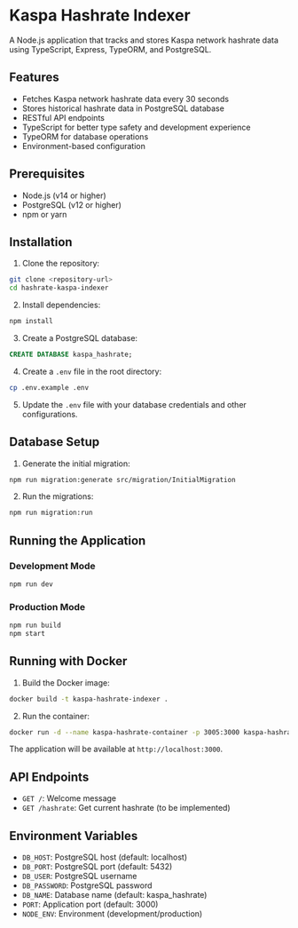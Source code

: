 # Kaspa Hashrate Indexer

A Node.js application that tracks and stores Kaspa network hashrate data using TypeScript, Express, TypeORM, and PostgreSQL.

## Features

- Fetches Kaspa network hashrate data every 30 seconds
- Stores historical hashrate data in PostgreSQL database
- RESTful API endpoints
- TypeScript for better type safety and development experience
- TypeORM for database operations
- Environment-based configuration

## Prerequisites

- Node.js (v14 or higher)
- PostgreSQL (v12 or higher)
- npm or yarn

## Installation

1. Clone the repository:
```bash
git clone <repository-url>
cd hashrate-kaspa-indexer
```

2. Install dependencies:
```bash
npm install
```

3. Create a PostgreSQL database:
```sql
CREATE DATABASE kaspa_hashrate;
```

4. Create a `.env` file in the root directory:
```bash
cp .env.example .env
```

5. Update the `.env` file with your database credentials and other configurations.

## Database Setup

1. Generate the initial migration:
```bash
npm run migration:generate src/migration/InitialMigration
```

2. Run the migrations:
```bash
npm run migration:run
```

## Running the Application

### Development Mode
```bash
npm run dev
```

### Production Mode
```bash
npm run build
npm start
```

## Running with Docker

1. Build the Docker image:
```bash
docker build -t kaspa-hashrate-indexer .
```

2. Run the container:
```bash
docker run -d --name kaspa-hashrate-container -p 3005:3000 kaspa-hashrate-indexer
```

The application will be available at `http://localhost:3000`.

## API Endpoints

- `GET /`: Welcome message
- `GET /hashrate`: Get current hashrate (to be implemented)

## Environment Variables

- `DB_HOST`: PostgreSQL host (default: localhost)
- `DB_PORT`: PostgreSQL port (default: 5432)
- `DB_USER`: PostgreSQL username
- `DB_PASSWORD`: PostgreSQL password
- `DB_NAME`: Database name (default: kaspa_hashrate)
- `PORT`: Application port (default: 3000)
- `NODE_ENV`: Environment (development/production)
